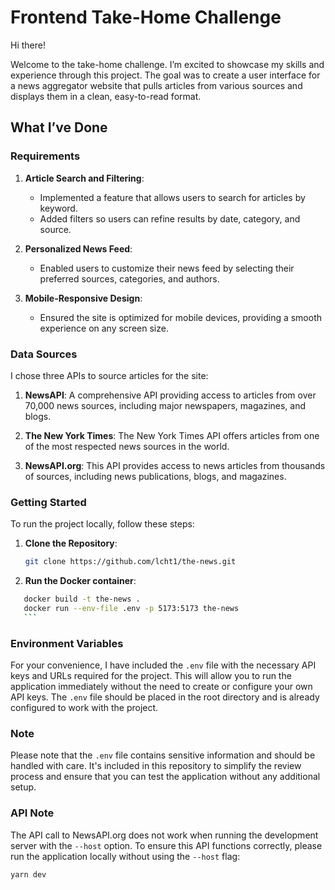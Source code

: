 # Frontend Take-Home Challenge

Hi there!

Welcome to the take-home challenge. I’m excited to showcase my skills and experience through this project. The goal was to create a user interface for a news aggregator website that pulls articles from various sources and displays them in a clean, easy-to-read format.

## What I’ve Done

### Requirements

1. **Article Search and Filtering**:

    - Implemented a feature that allows users to search for articles by keyword.
    - Added filters so users can refine results by date, category, and source.

2. **Personalized News Feed**:

    - Enabled users to customize their news feed by selecting their preferred sources, categories, and authors.

3. **Mobile-Responsive Design**:
    - Ensured the site is optimized for mobile devices, providing a smooth experience on any screen size.

### Data Sources

I chose three APIs to source articles for the site:

1. **NewsAPI**: A comprehensive API providing access to articles from over 70,000 news sources, including major newspapers, magazines, and blogs.

2. **The New York Times**: The New York Times API offers articles from one of the most respected news sources in the world.

3. **NewsAPI.org**: This API provides access to news articles from thousands of sources,
   including news publications, blogs, and magazines.

### Getting Started

To run the project locally, follow these steps:

1. **Clone the Repository**:

    ```bash
    git clone https://github.com/lcht1/the-news.git

    ```

2. **Run the Docker container**:

````bash
   docker build -t the-news .
   docker run --env-file .env -p 5173:5173 the-news
   ```
````

### Environment Variables

For your convenience, I have included the `.env` file with the necessary API keys and URLs required for the project. This will allow you to run the application immediately without the need to create or configure your own API keys. The `.env` file should be placed in the root directory and is already configured to work with the project.

### Note

Please note that the `.env` file contains sensitive information and should be handled with care. It's included in this repository to simplify the review process and ensure that you can test the application without any additional setup.

### API Note

The API call to NewsAPI.org does not work when running the development server with the `--host` option. To ensure this API functions correctly, please run the application locally without using the `--host` flag:

```bash
yarn dev
```
